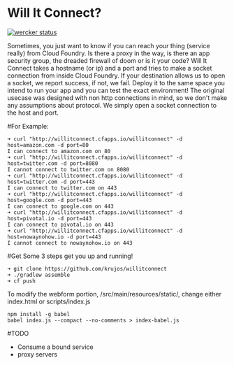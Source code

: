 Will It Connect?
================
[![wercker status](https://app.wercker.com/status/95669acf2b99f3b76662dd01e0696d37/m "wercker status")](https://app.wercker.com/project/bykey/95669acf2b99f3b76662dd01e0696d37)

Sometimes, you just want to know if you can reach your thing (service really)
 from Cloud Foundry. Is there a proxy in the way, is there an app security
 group, the dreaded firewall of doom or is it your code? Will It Connect
 takes a hostname (or ip) and a port and tries to make a socket connection from
 inside Cloud Foundry. If your destination allows us to open a socket, we
 report success, if not, we fail. Deploy it to the same space you intend to
 run your app and you can test the exact environment! The original usecase
 was designed with non http connections in mind, so we don't make any
 assumptions about protocol. We simply open a socket connection to the host
 and port.


#For Example: 

```
➜ curl "http://willitconnect.cfapps.io/willitconnect" -d host=amazon.com -d port=80 
I can connect to amazon.com on 80
➜ curl "http://willitconnect.cfapps.io/willitconnect" -d host=twitter.com -d port=8080 
I cannot connect to twitter.com on 8080
➜ curl "http://willitconnect.cfapps.io/willitconnect" -d host=twitter.com -d port=443
I can connect to twitter.com on 443
➜ curl "http://willitconnect.cfapps.io/willitconnect" -d host=google.com -d port=443 
I can connect to google.com on 443 
➜ curl "http://willitconnect.cfapps.io/willitconnect" -d host=pivotal.io -d port=443 
I can connect to pivotal.io on 443 
➜ curl "http://willitconnect.cfapps.io/willitconnect" -d host=nowaynohow.io -d port=443
I cannot connect to nowaynohow.io on 443 
```

#Get Some
3 steps get you up and running!

```
➜ git clone https://github.com/krujos/willitconnect
➜ ./gradlew assemble
➜ cf push
```

To modify the webform portion, /src/main/resources/static/, change either index.html or scripts/index.js

```
npm install -g babel
babel index.js --compact --no-comments > index-babel.js
```

#TODO
* Consume a bound service
* proxy servers
